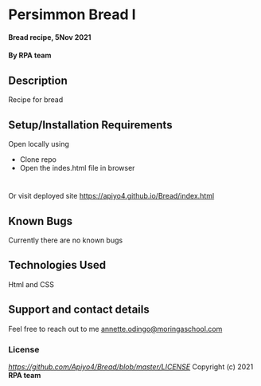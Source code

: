 # Persimmon Bread I
#### Bread recipe, 5Nov 2021
#### By **RPA team**
## Description
Recipe for bread 
## Setup/Installation Requirements
Open locally using
* Clone repo
* Open the indes.html file in browser
#
Or visit deployed site
https://apiyo4.github.io/Bread/index.html
## Known Bugs
Currently there are no known bugs
## Technologies Used
Html and CSS
## Support and contact details
Feel free to reach out to me annette.odingo@moringaschool.com
### License
*https://github.com/Apiyo4/Bread/blob/master/LICENSE*
Copyright (c) 2021 **RPA team**
